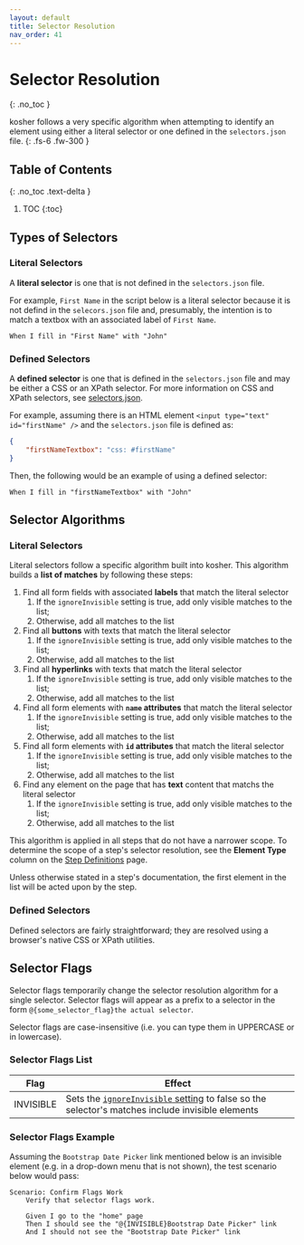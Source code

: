 ```yaml
---
layout: default
title: Selector Resolution
nav_order: 41
---
```


# Selector Resolution
{: .no_toc }

kosher follows a very specific algorithm when attempting to identify an element using either a literal selector or one defined in the `selectors.json` file.
{: .fs-6 .fw-300 }

## Table of Contents
{: .no_toc .text-delta }

1. TOC
{:toc}

## Types of Selectors

### Literal Selectors

A **literal selector** is one that is not defined in the `selectors.json` file.

For example, `First Name` in the script below is a literal selector because it is not defind in the `selecors.json` file and, presumably, the intention is to match a textbox with an associated label of `First Name`.

```gherkin
When I fill in "First Name" with "John"
```

### Defined Selectors

A **defined selector** is one that is defined in the `selectors.json` file and may be either a CSS or an XPath selector. For more information on CSS and XPath selectors, see [selectors.json]({{site.baseurl}}/config/selectors.html).

For example, assuming there is an HTML element `<input type="text" id="firstName" />` and the `selectors.json` file is defined as:

```json
{
    "firstNameTextbox": "css: #firstName"
}
```

Then, the following would be an example of using a defined selector:

```gherkin
When I fill in "firstNameTextbox" with "John"
```

## Selector Algorithms

### Literal Selectors

Literal selectors follow a specific algorithm built into kosher. This algorithm builds a **list of matches** by following these steps:
1. Find all form fields with associated **labels** that match the literal selector
   1. If the `ignoreInvisible` setting is true, add only visible matches to the list;
   2. Otherwise, add all matches to the list
2. Find all **buttons** with texts that match the literal selector
   1. If the `ignoreInvisible` setting is true, add only visible matches to the list;
   2. Otherwise, add all matches to the list
3. Find all **hyperlinks** with texts that match the literal selector
   1. If the `ignoreInvisible` setting is true, add only visible matches to the list;
   2. Otherwise, add all matches to the list
4. Find all form elements with **`name` attributes** that match the literal selector
   1. If the `ignoreInvisible` setting is true, add only visible matches to the list;
   2. Otherwise, add all matches to the list
5. Find all form elements with **`id` attributes** that match the literal selector
   1. If the `ignoreInvisible` setting is true, add only visible matches to the list;
   2. Otherwise, add all matches to the list
6. Find any element on the page that has **text** content that matchs the literal selector
   1. If the `ignoreInvisible` setting is true, add only visible matches to the list;
   2. Otherwise, add all matches to the list

This algorithm is applied in all steps that do not have a narrower scope. To determine the scope of a step's selector resolution, see the **Element Type** column on the [Step Definitions]({{site.baseurl}}/steps/steps.html) page.

Unless otherwise stated in a step's documentation, the first element in the list will be acted upon by the step.

### Defined Selectors

Defined selectors are fairly straightforward; they are resolved using a browser's native CSS or XPath utilities.

## Selector Flags

Selector flags temporarily change the selector resolution algorithm for a single selector. Selector flags will appear
as a prefix to a selector in the form `@{some_selector_flag}the actual selector`.

Selector flags are case-insensitive (i.e. you can type them in UPPERCASE or in lowercase).

### Selector Flags List

| Flag      | Effect                                                                                                                                   |
| --------- | ---------------------------------------------------------------------------------------------------------------------------------------- |
| INVISIBLE | Sets the [`ignoreInvisible` setting](config/settings.html#ignoreInvisible) to false so the selector's matches include invisible elements |

### Selector Flags Example

Assuming the `Bootstrap Date Picker` link mentioned below is an invisible element (e.g. in a drop-down menu that is not shown),
the test scenario below would pass:

```gherkin
Scenario: Confirm Flags Work
    Verify that selector flags work.

    Given I go to the "home" page
    Then I should see the "@{INVISIBLE}Bootstrap Date Picker" link
    And I should not see the "Bootstrap Date Picker" link
```